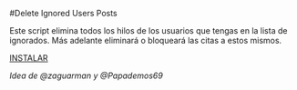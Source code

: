 #Delete Ignored Users Posts

Este script elimina todos los hilos de los usuarios que tengas en la lista de ignorados.
Más adelante eliminará o bloqueará las citas a estos mismos.

[INSTALAR](https://github.com/Pytness/fc-script/raw/master/src/deleteIgnoredUsersPosts/index.user.js)

*Idea de @zaguarman y @Papademos69*
